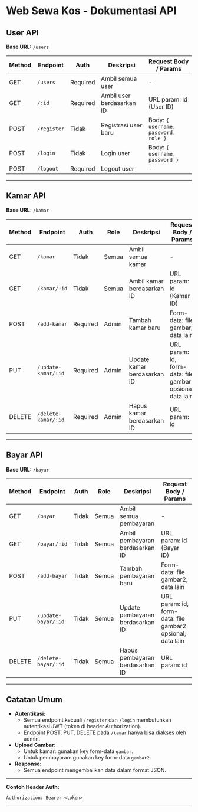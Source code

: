 # Web Sewa Kos - Dokumentasi API

## User API

**Base URL:** `/users`

| Method | Endpoint     | Auth     | Deskripsi                        | Request Body / Params                        |
|--------|--------------|----------|----------------------------------|----------------------------------------------|
| GET    | `/users`     | Required | Ambil semua user                 | -                                            |
| GET    | `/:id`       | Required | Ambil user berdasarkan ID        | URL param: id (User ID)                      |
| POST   | `/register`  | Tidak    | Registrasi user baru             | Body: `{ username, password, role }`         |
| POST   | `/login`     | Tidak    | Login user                       | Body: `{ username, password }`               |
| POST   | `/logout`    | Required | Logout user                      | -                                            |

---

## Kamar API

**Base URL:** `/kamar`

| Method | Endpoint             | Auth     | Role   | Deskripsi                              | Request Body / Params                                 |
|--------|----------------------|----------|--------|----------------------------------------|-------------------------------------------------------|
| GET    | `/kamar`             | Tidak    | Semua  | Ambil semua kamar                      | -                                                     |
| GET    | `/kamar/:id`         | Tidak    | Semua  | Ambil kamar berdasarkan ID             | URL param: id (Kamar ID)                              |
| POST   | `/add-kamar`         | Required | Admin  | Tambah kamar baru                      | Form-data: file gambar, data lain                     |
| PUT    | `/update-kamar/:id`  | Required | Admin  | Update kamar berdasarkan ID            | URL param: id, form-data: file gambar opsional, data lain |
| DELETE | `/delete-kamar/:id`  | Required | Admin  | Hapus kamar berdasarkan ID             | URL param: id                                         |

---

## Bayar API

**Base URL:** `/bayar`

| Method | Endpoint                | Auth     | Role   | Deskripsi                              | Request Body / Params                                 |
|--------|-------------------------|----------|--------|----------------------------------------|-------------------------------------------------------|
| GET    | `/bayar`                | Tidak    | Semua  | Ambil semua pembayaran                 | -                                                     |
| GET    | `/bayar/:id`            | Tidak    | Semua  | Ambil pembayaran berdasarkan ID        | URL param: id (Bayar ID)                              |
| POST   | `/add-bayar`            | Tidak    | Semua  | Tambah pembayaran baru                 | Form-data: file gambar2, data lain                    |
| PUT    | `/update-bayar/:id`     | Tidak    | Semua  | Update pembayaran berdasarkan ID       | URL param: id, form-data: file gambar2 opsional, data lain |
| DELETE | `/delete-bayar/:id`     | Tidak    | Semua  | Hapus pembayaran berdasarkan ID        | URL param: id                                         |

---

## Catatan Umum

- **Autentikasi:**  
  - Semua endpoint kecuali `/register` dan `/login` membutuhkan autentikasi JWT (token di header Authorization).
  - Endpoint POST, PUT, DELETE pada `/kamar` hanya bisa diakses oleh admin.
- **Upload Gambar:**  
  - Untuk kamar: gunakan key form-data `gambar`.
  - Untuk pembayaran: gunakan key form-data `gambar2`.
- **Response:**  
  - Semua endpoint mengembalikan data dalam format JSON.

---

**Contoh Header Auth:**
```
Authorization: Bearer <token>
```

---

